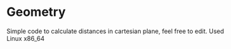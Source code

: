 # Geometry

Simple code to calculate distances in cartesian plane, feel free to edit.
Used Linux x86_64
